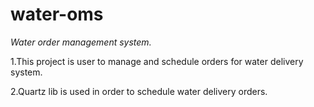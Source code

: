 # water-oms

*Water order management system.*

1.This project is user to manage and schedule orders for water delivery system.

2.Quartz lib is used in order to schedule water delivery orders.

